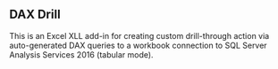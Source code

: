 ﻿## DAX Drill

This is an Excel XLL add-in for creating custom drill-through action via auto-generated DAX queries to a workbook connection to SQL Server Analysis Services 2016 (tabular mode).
